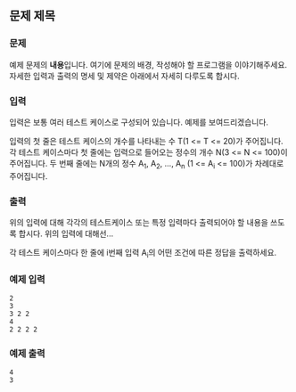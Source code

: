 
## 문제 제목

### 문제

예제 문제의 **내용**입니다. 여기에 문제의 배경, 작성해야 할 프로그램을 이야기해주세요.
자세한 입력과 출력의 명세 및 제약은 아래에서 자세히 다루도록 합시다.

### 입력

입력은 보통 여러 테스트 케이스로 구성되어 있습니다. 예제를 보여드리겠습니다.

입력의 첫 줄은 테스트 케이스의 개수를 나타내는 수 T(1 <= T <= 20)가 주어집니다.
각 테스트 케이스마다 첫 줄에는 입력으로 들어오는 정수의 개수 N(3 <= N <= 100)이 주어집니다.
두 번째 줄에는 N개의 정수 A<sub>1</sub>, A<sub>2</sub>, …, A<sub>n</sub> (1 <= A<sub>i</sub> <= 100)가 차례대로 주어집니다.

### 출력

위의 입력에 대해 각각의 테스트케이스 또는 특정 입력마다 출력되어야 할 내용을 쓰도록 합시다. 위의 입력에 대해선...

각 테스트 케이스마다 한 줄에 i번째 입력 A<sub>i</sub>의 어떤 조건에 따른 정답을 출력하세요.

### 예제 입력

```
2
3
3 2 2
4
2 2 2 2
```

### 예제 출력

```
4
3
```

